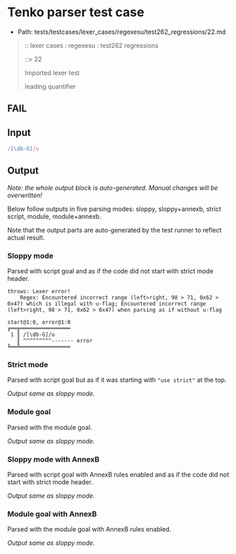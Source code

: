 # Tenko parser test case

- Path: tests/testcases/lexer_cases/regexesu/test262_regressions/22.md

> :: lexer cases : regexesu : test262 regressions
>
> ::> 22
>
> Imported lexer test
>
> leading quantifier

## FAIL

## Input

`````js
/[\db-G]/u
`````

## Output

_Note: the whole output block is auto-generated. Manual changes will be overwritten!_

Below follow outputs in five parsing modes: sloppy, sloppy+annexb, strict script, module, module+annexb.

Note that the output parts are auto-generated by the test runner to reflect actual result.

### Sloppy mode

Parsed with script goal and as if the code did not start with strict mode header.

`````
throws: Lexer error!
    Regex: Encountered incorrect range (left>right, 98 > 71, 0x62 > 0x47) which is illegal with u-flag; Encountered incorrect range (left>right, 98 > 71, 0x62 > 0x47) when parsing as if without u-flag

start@1:0, error@1:0
╔══╦════════════════
 1 ║ /[\db-G]/u
   ║ ^^^^^^^^^------- error
╚══╩════════════════

`````

### Strict mode

Parsed with script goal but as if it was starting with `"use strict"` at the top.

_Output same as sloppy mode._

### Module goal

Parsed with the module goal.

_Output same as sloppy mode._

### Sloppy mode with AnnexB

Parsed with script goal with AnnexB rules enabled and as if the code did not start with strict mode header.

_Output same as sloppy mode._

### Module goal with AnnexB

Parsed with the module goal with AnnexB rules enabled.

_Output same as sloppy mode._
